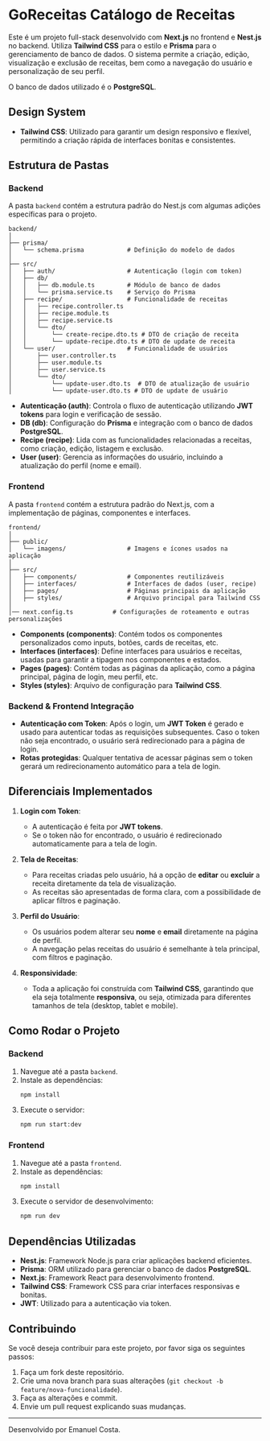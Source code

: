 # GoReceitas Catálogo de Receitas

Este é um projeto full-stack desenvolvido com **Next.js** no frontend e **Nest.js** no backend. Utiliza **Tailwind CSS** para o estilo e **Prisma** para o gerenciamento de banco de dados. O sistema permite a criação, edição, visualização e exclusão de receitas, bem como a navegação do usuário e personalização de seu perfil.

O banco de dados utilizado é o **PostgreSQL**.

## Design System

- **Tailwind CSS**: Utilizado para garantir um design responsivo e flexível, permitindo a criação rápida de interfaces bonitas e consistentes.

## Estrutura de Pastas

### Backend

A pasta `backend` contém a estrutura padrão do Nest.js com algumas adições específicas para o projeto.

```
backend/
│
├── prisma/
│   └── schema.prisma            # Definição do modelo de dados
│
├── src/
│   ├── auth/                    # Autenticação (login com token)
│   ├── db/
│   │   ├── db.module.ts         # Módulo de banco de dados
│   │   └── prisma.service.ts    # Serviço do Prisma
│   ├── recipe/                  # Funcionalidade de receitas
│   │   ├── recipe.controller.ts
│   │   ├── recipe.module.ts
│   │   ├── recipe.service.ts
│   │   └── dto/
│   │       └── create-recipe.dto.ts # DTO de criação de receita
│   │       └── update-recipe.dto.ts # DTO de update de receita
│   └── user/                    # Funcionalidade de usuários
│       ├── user.controller.ts
│       ├── user.module.ts
│       ├── user.service.ts
│       └── dto/
│           └── update-user.dto.ts  # DTO de atualização de usuário
│           └── update-user.dto.ts # DTO de update de usuário
```

- **Autenticação (auth)**: Controla o fluxo de autenticação utilizando **JWT tokens** para login e verificação de sessão.
- **DB (db)**: Configuração do **Prisma** e integração com o banco de dados **PostgreSQL**.
- **Recipe (recipe)**: Lida com as funcionalidades relacionadas a receitas, como criação, edição, listagem e exclusão.
- **User (user)**: Gerencia as informações do usuário, incluindo a atualização do perfil (nome e email).

### Frontend

A pasta `frontend` contém a estrutura padrão do Next.js, com a implementação de páginas, componentes e interfaces.

```
frontend/
│
├── public/
│   └── imagens/                 # Imagens e ícones usados na aplicação
│
├── src/
│   ├── components/              # Componentes reutilizáveis
│   ├── interfaces/              # Interfaces de dados (user, recipe)
│   ├── pages/                   # Páginas principais da aplicação
│   ├── styles/                  # Arquivo principal para Tailwind CSS
│
│── next.config.ts           # Configurações de roteamento e outras personalizações

```

- **Components (components)**: Contém todos os componentes personalizados como inputs, botões, cards de receitas, etc.
- **Interfaces (interfaces)**: Define interfaces para usuários e receitas, usadas para garantir a tipagem nos componentes e estados.
- **Pages (pages)**: Contém todas as páginas da aplicação, como a página principal, página de login, meu perfil, etc.
- **Styles (styles)**: Arquivo de configuração para **Tailwind CSS**.

### Backend & Frontend Integração

- **Autenticação com Token**: Após o login, um **JWT Token** é gerado e usado para autenticar todas as requisições subsequentes. Caso o token não seja encontrado, o usuário será redirecionado para a página de login.
- **Rotas protegidas**: Qualquer tentativa de acessar páginas sem o token gerará um redirecionamento automático para a tela de login.

## Diferenciais Implementados

1. **Login com Token**:

   - A autenticação é feita por **JWT tokens**.
   - Se o token não for encontrado, o usuário é redirecionado automaticamente para a tela de login.

2. **Tela de Receitas**:

   - Para receitas criadas pelo usuário, há a opção de **editar** ou **excluir** a receita diretamente da tela de visualização.
   - As receitas são apresentadas de forma clara, com a possibilidade de aplicar filtros e paginação.

3. **Perfil do Usuário**:

   - Os usuários podem alterar seu **nome** e **email** diretamente na página de perfil.
   - A navegação pelas receitas do usuário é semelhante à tela principal, com filtros e paginação.

4. **Responsividade**:
   - Toda a aplicação foi construída com **Tailwind CSS**, garantindo que ela seja totalmente **responsiva**, ou seja, otimizada para diferentes tamanhos de tela (desktop, tablet e mobile).

## Como Rodar o Projeto

### Backend

1. Navegue até a pasta `backend`.
2. Instale as dependências:
   ```bash
   npm install
   ```
3. Execute o servidor:
   ```bash
   npm run start:dev
   ```

### Frontend

1. Navegue até a pasta `frontend`.
2. Instale as dependências:
   ```bash
   npm install
   ```
3. Execute o servidor de desenvolvimento:
   ```bash
   npm run dev
   ```

## Dependências Utilizadas

- **Nest.js**: Framework Node.js para criar aplicações backend eficientes.
- **Prisma**: ORM utilizado para gerenciar o banco de dados **PostgreSQL**.
- **Next.js**: Framework React para desenvolvimento frontend.
- **Tailwind CSS**: Framework CSS para criar interfaces responsivas e bonitas.
- **JWT**: Utilizado para a autenticação via token.

## Contribuindo

Se você deseja contribuir para este projeto, por favor siga os seguintes passos:

1. Faça um fork deste repositório.
2. Crie uma nova branch para suas alterações (`git checkout -b feature/nova-funcionalidade`).
3. Faça as alterações e commit.
4. Envie um pull request explicando suas mudanças.

---

Desenvolvido por Emanuel Costa.
